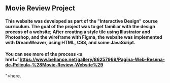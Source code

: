 ## Movie Review Project

#### This website was developed as part of the "Interactive Design" course curriculum. The goal of the project was to get familiar with the design process of a website; After creating a style tile using Illustrator and Photoshop, and the wireframe with Figma, the website was implemented with DreamWeaver, using HTML, CSS, and some JavaScript.
#### You can see more of the process <a href="https://www.behance.net/gallery/86257969/Pagina-Web-Resena-de-Pelicula-%28Movie-Review-Website%29
">here</a>.
